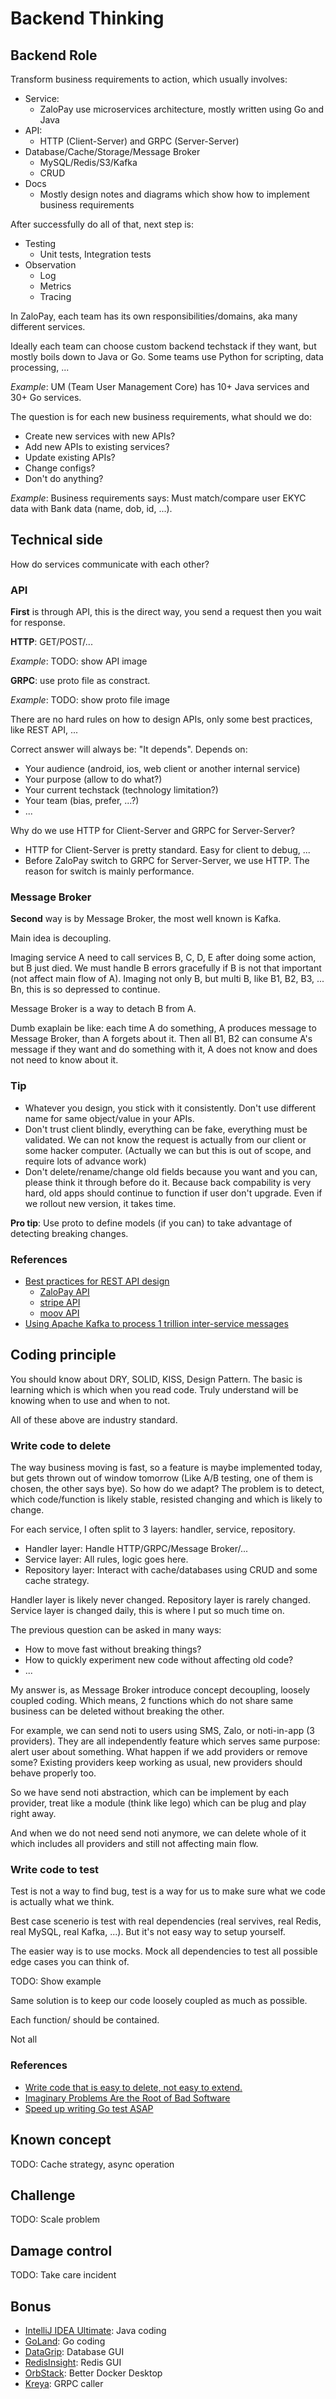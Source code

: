 # Backend Thinking

## Backend Role

Transform business requirements to action, which usually involves:

- Service:
  - ZaloPay use microservices architecture, mostly written using Go and Java
- API:
  - HTTP (Client-Server) and GRPC (Server-Server)
- Database/Cache/Storage/Message Broker
  - MySQL/Redis/S3/Kafka
  - CRUD
- Docs
  - Mostly design notes and diagrams which show how to implement business
    requirements

After successfully do all of that, next step is:

- Testing
  - Unit tests, Integration tests
- Observation
  - Log
  - Metrics
  - Tracing

In ZaloPay, each team has its own responsibilities/domains, aka many different
services.

Ideally each team can choose custom backend techstack if they want, but mostly
boils down to Java or Go. Some teams use Python for scripting, data processing,
...

_Example_: UM (Team User Management Core) has 10+ Java services and 30+ Go
services.

The question is for each new business requirements, what should we do:

- Create new services with new APIs?
- Add new APIs to existing services?
- Update existing APIs?
- Change configs?
- Don't do anything?

_Example_: Business requirements says: Must match/compare user EKYC data with
Bank data (name, dob, id, ...).

## Technical side

How do services communicate with each other?

### API

**First** is through API, this is the direct way, you send a request then you
wait for response.

**HTTP**: GET/POST/...

_Example_: TODO: show API image

**GRPC**: use proto file as constract.

_Example_: TODO: show proto file image

There are no hard rules on how to design APIs, only some best practices, like
REST API, ...

Correct answer will always be: "It depends". Depends on:

- Your audience (android, ios, web client or another internal service)
- Your purpose (allow to do what?)
- Your current techstack (technology limitation?)
- Your team (bias, prefer, ...?)
- ...

Why do we use HTTP for Client-Server and GRPC for Server-Server?

- HTTP for Client-Server is pretty standard. Easy for client to debug, ...
- Before ZaloPay switch to GRPC for Server-Server, we use HTTP. The reason for
  switch is mainly performance.

### Message Broker

**Second** way is by Message Broker, the most well known is Kafka.

Main idea is decoupling.

Imaging service A need to call services B, C, D, E after doing some action, but
B just died. We must handle B errors gracefully if B is not that important (not
affect main flow of A). Imaging not only B, but multi B, like B1, B2, B3, ...
Bn, this is so depressed to continue.

Message Broker is a way to detach B from A.

Dumb exaplain be like: each time A do something, A produces message to Message
Broker, than A forgets about it. Then all B1, B2 can consume A's message if they
want and do something with it, A does not know and does not need to know about
it.

### Tip

- Whatever you design, you stick with it consistently. Don't use different name
  for same object/value in your APIs.
- Don't trust client blindly, everything can be fake, everything must be
  validated. We can not know the request is actually from our client or some
  hacker computer. (Actually we can but this is out of scope, and require lots
  of advance work)
- Don't delete/rename/change old fields because you want and you can, please
  think it through before do it. Because back compability is very hard, old apps
  should continue to function if user don't upgrade. Even if we rollout new
  version, it takes time.

**Pro tip**: Use proto to define models (if you can) to take advantage of
detecting breaking changes.

### References

- [Best practices for REST API design](https://stackoverflow.blog/2020/03/02/best-practices-for-rest-api-design/)
  - [ZaloPay API](https://docs.zalopay.vn/v2/)
  - [stripe API](https://stripe.com/docs/api)
  - [moov API](https://docs.moov.io/api/)
- [Using Apache Kafka to process 1 trillion inter-service messages](https://blog.cloudflare.com/using-apache-kafka-to-process-1-trillion-messages/)

## Coding principle

You should know about DRY, SOLID, KISS, Design Pattern. The basic is learning
which is which when you read code. Truly understand will be knowing when to use
and when to not.

All of these above are industry standard.

### Write code to delete

The way business moving is fast, so a feature is maybe implemented today, but
gets thrown out of window tomorrow (Like A/B testing, one of them is chosen, the
other says bye). So how do we adapt? The problem is to detect, which
code/function is likely stable, resisted changing and which is likely to change.

For each service, I often split to 3 layers: handler, service, repository.

- Handler layer: Handle HTTP/GRPC/Message Broker/...
- Service layer: All rules, logic goes here.
- Repository layer: Interact with cache/databases using CRUD and some cache
  strategy.

Handler layer is likely never changed. Repository layer is rarely changed.
Service layer is changed daily, this is where I put so much time on.

The previous question can be asked in many ways:

- How to move fast without breaking things?
- How to quickly experiment new code without affecting old code?
- ...

My answer is, as Message Broker introduce concept decoupling, loosely coupled
coding. Which means, 2 functions which do not share same business can be deleted
without breaking the other.

For example, we can send noti to users using SMS, Zalo, or noti-in-app (3
providers). They are all independently feature which serves same purpose: alert
user about something. What happen if we add providers or remove some? Existing
providers keep working as usual, new providers should behave properly too.

So we have send noti abstraction, which can be implement by each provider, treat
like a module (think like lego) which can be plug and play right away.

And when we do not need send noti anymore, we can delete whole of it which
includes all providers and still not affecting main flow.

### Write code to test

Test is not a way to find bug, test is a way for us to make sure what we code is
actually what we think.

Best case scenerio is test with real dependencies (real servives, real Redis,
real MySQL, real Kafka, ...). But it's not easy way to setup yourself.

The easier way is to use mocks. Mock all dependencies to test all possible edge
cases you can think of.

TODO: Show example

Same solution is to keep our code loosely coupled as much as possible.

Each function/ should be contained.

Not all

### References

- [Write code that is easy to delete, not easy to extend.](https://programmingisterrible.com/post/139222674273/write-code-that-is-easy-to-delete-not-easy-to)
- [Imaginary Problems Are the Root of Bad Software](https://cerebralab.com/Imaginary_Problems_Are_the_Root_of_Bad_Software)
- [Speed up writing Go test ASAP](https://haunt98.github.io/posts-go/2022-12-25-go-test-asap.html)

## Known concept

TODO: Cache strategy, async operation

## Challenge

TODO: Scale problem

## Damage control

TODO: Take care incident

## Bonus

- [IntelliJ IDEA Ultimate](https://www.jetbrains.com/idea/download/): Java
  coding
- [GoLand](https://www.jetbrains.com/go/download/): Go coding
- [DataGrip](https://www.jetbrains.com/datagrip/download/): Database GUI
- [RedisInsight](https://redis.com/redis-enterprise/redis-insight/): Redis GUI
- [OrbStack](https://orbstack.dev/download): Better Docker Desktop
- [Kreya](https://kreya.app/): GRPC caller
